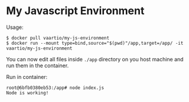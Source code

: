 # My Javascript Environment

Usage:

```
$ docker pull vaartio/my-js-environment
$ docker run --mount type=bind,source="$(pwd)"/app,target=/app/ -it vaartio/my-js-environment
```

You can now edit all files inside `./app` directory on you host machine and run them in the container.

Run in container:
```
root@6bfb0380eb53:/app# node index.js
Node is working!
```

